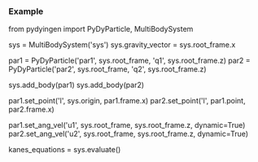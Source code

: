 ### Example

from pydyingen import PyDyParticle, MultiBodySystem

sys = MultiBodySystem('sys')
sys.gravity_vector = sys.root_frame.x

par1 = PyDyParticle('par1', sys.root_frame, 'q1', sys.root_frame.z)
par2 = PyDyParticle('par2', sys.root_frame, 'q2', sys.root_frame.z)


sys.add_body(par1)
sys.add_body(par2)

par1.set_point('l', sys.origin, par1.frame.x)
par2.set_point('l', par1.point, par2.frame.x)

par1.set_ang_vel('u1', sys.root_frame, sys.root_frame.z, dynamic=True)
par2.set_ang_vel('u2', sys.root_frame, sys.root_frame.z, dynamic=True)

kanes_equations = sys.evaluate()

